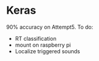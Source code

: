 # Keras
90% accuracy on Attempt5. To do:
- RT classification
- mount on raspberry pi
- Localize triggered sounds
